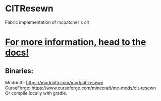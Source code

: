 # CITResewn
Fabric implementation of mcpatcher's cit

# [For more information, head to the docs!](https://citresewn.rtfd.io/)

## Binaries:
 Modrinth:   https://modrinth.com/mod/cit-resewn  
 CurseForge: https://www.curseforge.com/minecraft/mc-mods/cit-resewn  
 Or compile locally with gradle.
